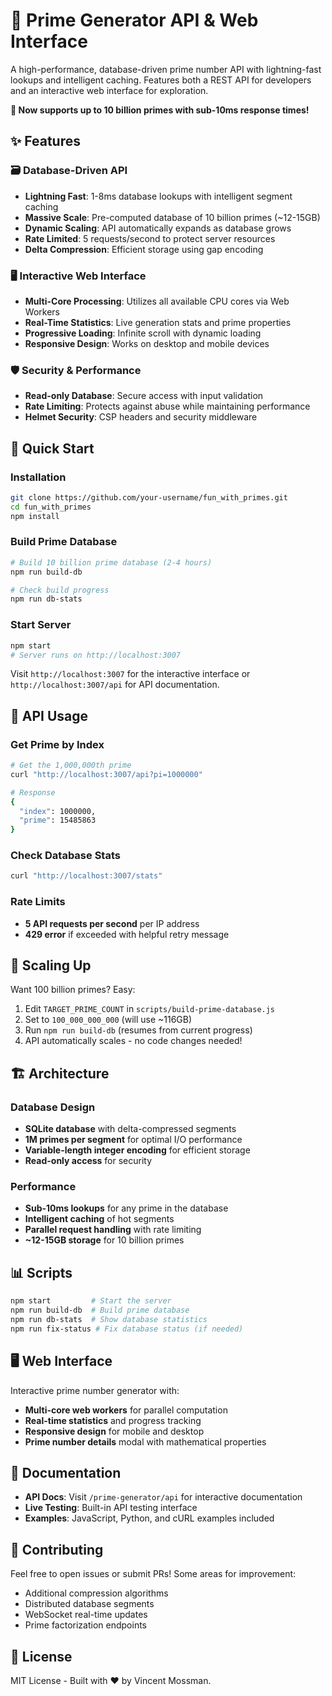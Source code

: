 # 🔢 Prime Generator API & Web Interface

A high-performance, database-driven prime number API with lightning-fast lookups and intelligent caching. Features both a REST API for developers and an interactive web interface for exploration.

**🚀 Now supports up to 10 billion primes with sub-10ms response times!**

## ✨ Features

### 🗃️ Database-Driven API
- **Lightning Fast**: 1-8ms database lookups with intelligent segment caching
- **Massive Scale**: Pre-computed database of 10 billion primes (~12-15GB)
- **Dynamic Scaling**: API automatically expands as database grows
- **Rate Limited**: 5 requests/second to protect server resources
- **Delta Compression**: Efficient storage using gap encoding

### 🖥️ Interactive Web Interface  
- **Multi-Core Processing**: Utilizes all available CPU cores via Web Workers
- **Real-Time Statistics**: Live generation stats and prime properties
- **Progressive Loading**: Infinite scroll with dynamic loading
- **Responsive Design**: Works on desktop and mobile devices

### 🛡️ Security & Performance
- **Read-only Database**: Secure access with input validation
- **Rate Limiting**: Protects against abuse while maintaining performance
- **Helmet Security**: CSP headers and security middleware

## 🚀 Quick Start

### Installation
```bash
git clone https://github.com/your-username/fun_with_primes.git
cd fun_with_primes
npm install
```

### Build Prime Database
```bash
# Build 10 billion prime database (2-4 hours)
npm run build-db

# Check build progress
npm run db-stats
```

### Start Server
```bash
npm start
# Server runs on http://localhost:3007
```

Visit `http://localhost:3007` for the interactive interface or `http://localhost:3007/api` for API documentation.

## 📡 API Usage

### Get Prime by Index
```bash
# Get the 1,000,000th prime
curl "http://localhost:3007/api?pi=1000000"

# Response
{
  "index": 1000000,
  "prime": 15485863
}
```

### Check Database Stats
```bash
curl "http://localhost:3007/stats"
```

### Rate Limits
- **5 API requests per second** per IP address
- **429 error** if exceeded with helpful retry message

## 🔧 Scaling Up

Want 100 billion primes? Easy:

1. Edit `TARGET_PRIME_COUNT` in `scripts/build-prime-database.js`
2. Set to `100_000_000_000` (will use ~116GB)
3. Run `npm run build-db` (resumes from current progress)
4. API automatically scales - no code changes needed!

## 🏗️ Architecture

### Database Design
- **SQLite database** with delta-compressed segments
- **1M primes per segment** for optimal I/O performance
- **Variable-length integer encoding** for efficient storage
- **Read-only access** for security

### Performance
- **Sub-10ms lookups** for any prime in the database
- **Intelligent caching** of hot segments
- **Parallel request handling** with rate limiting
- **~12-15GB storage** for 10 billion primes

## 📊 Scripts

```bash
npm start         # Start the server
npm run build-db  # Build prime database
npm run db-stats  # Show database statistics
npm run fix-status # Fix database status (if needed)
```

## 🖥️ Web Interface

Interactive prime number generator with:
- **Multi-core web workers** for parallel computation
- **Real-time statistics** and progress tracking
- **Responsive design** for mobile and desktop
- **Prime number details** modal with mathematical properties

## 📖 Documentation

- **API Docs**: Visit `/prime-generator/api` for interactive documentation
- **Live Testing**: Built-in API testing interface
- **Examples**: JavaScript, Python, and cURL examples included

## 🤝 Contributing

Feel free to open issues or submit PRs! Some areas for improvement:
- Additional compression algorithms
- Distributed database segments
- WebSocket real-time updates
- Prime factorization endpoints

## 📄 License

MIT License - Built with ❤️ by Vincent Mossman.
